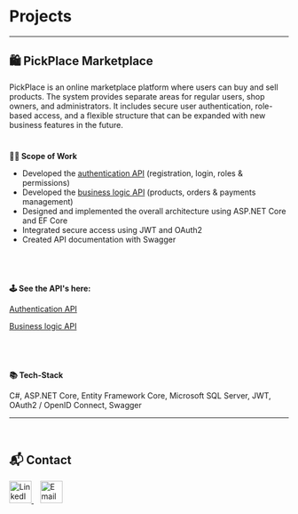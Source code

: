 # Projects

---
## 🛍️ PickPlace Marketplace

PickPlace is an online marketplace platform where users can buy and sell products. The system provides separate areas for regular users, shop owners, and administrators. It includes secure user authentication, role-based access, and a flexible structure that can be expanded with new business features in the future.

# 

**🧑‍💻 Scope of Work**
- Developed the <a href="github.com/vladnediv/MarketplaceAuthAPI">authentication API</a> (registration, login, roles & permissions)
- Developed the <a href="github.com/vladnediv/MarketplaceCoreAPI">business logic API</a> (products, orders & payments management)
- Designed and implemented the overall architecture using ASP.NET Core and EF Core
- Integrated secure access using JWT and OAuth2
- Created API documentation with Swagger

# 

<br>

**🕹️ See the API's here:**

<a href="github.com/vladnediv/MarketplaceAuthAPI">Authentication API</a>

<a href="github.com/vladnediv/MarketplaceAuthAPI">Business logic API</a>

# 

<br>



**📚 Tech-Stack**

C#, ASP.NET Core, Entity Framework Core, Microsoft SQL Server, JWT, OAuth2 / OpenID Connect, Swagger

---
<br>

## 📬 Contact

<div align="left">
  <a href="https://www.linkedin.com/in/volodymyr-nedividov">
    <img src="https://www.svgrepo.com/show/448234/linkedin.svg" width="40" alt="LinkedIn"/>
  </a>
  &nbsp;&nbsp;
  <a href="mailto:volodymyr.nedividov@gmail.com">
    <img src="https://cdn-icons-png.flaticon.com/512/6711/6711567.png" width="40" alt="Email"/>
  </a>
</div> 
